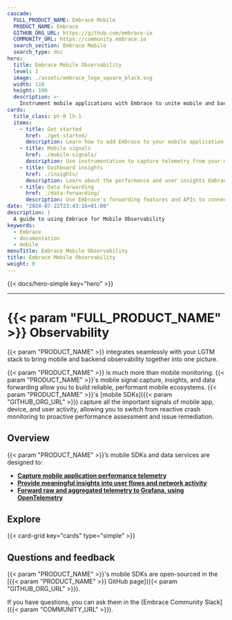 ```yaml
---
cascade:
  FULL_PRODUCT_NAME: Embrace Mobile
  PRODUCT_NAME: Embrace
  GITHUB_ORG_URL: https://github.com/embrace-io
  COMMUNITY_URL: https://community.embrace.io
  search_section: Embrace Mobile
  search_type: doc
hero:
  title: Embrace Mobile Observability
  level: 1
  image: ./assets/embrace_logo_square_black.svg
  width: 110
  height: 100
  description: >-
    Instrument mobile applications with Embrace to unite mobile and backend observability and measure real user impact.
cards:
  title_class: pt-0 lh-1
  items:
    - title: Get started
      href: ./get-started/
      description: Learn how to add Embrace to your mobile application.
    - title: Mobile signals
      href: ./mobile-signals/
      description: Use instrumentation to capture telemetry from your mobile application.
    - title: Dashboard insights
      href: ./insights/
      description: Learn about the performance and user insights Embrace's dashboard provides for mobile developers.
    - title: Data forwarding
      href: ./data-forwarding/
      description: Use Embrace's forwarding features and APIs to connect your mobile data to Grafana for end-to-end observability.
date: "2024-07-22T23:43:16+01:00"
description: |
  A guide to using Embrace for Mobile Observability
keywords:
  - Embrace
  - documentation
  - mobile
menuTitle: Embrace Mobile Observability
title: Embrace Mobile Observability
weight: 0
---
```


{{< docs/hero-simple key="hero" >}}

---

# {{< param "FULL_PRODUCT_NAME" >}} Observability

{{< param "PRODUCT_NAME" >}} integrates seamlessly with your LGTM stack to bring mobile and backend observability together into one picture. 

{{< param "PRODUCT_NAME" >}} is much more than mobile monitoring. {{< param "PRODUCT_NAME" >}}'s mobile signal capture, insights, and data forwarding allow you to build reliable, performant mobile ecosystems. {{< param "PRODUCT_NAME" >}}'s [mobile SDKs]({{< param "GITHUB_ORG_URL" >}}) capture all the important signals of mobile app, device, and user activity, allowing you to switch from reactive crash monitoring to proactive performance assessment and issue remediation. 

## Overview

{{< param "PRODUCT_NAME" >}}’s mobile SDKs and data services are designed to:
- [**Capture mobile application performance telemetry**](./mobile-signals/)
- [**Provide meaningful insights into user flows and network activity**](./insights/)
- [**Forward raw and aggregated telemetry to Grafana, using OpenTelemetry**](./data-forwarding/)

## Explore

{{< card-grid key="cards" type="simple" >}}

## Questions and feedback

{{< param "PRODUCT_NAME" >}}'s mobile SDKs are open-sourced in the [{{< param "PRODUCT_NAME" >}} GitHub page]({{< param "GITHUB_ORG_URL" >}}).

If you have questions, you can ask them in the [Embrace Community Slack]({{< param "COMMUNITY_URL" >}}).
